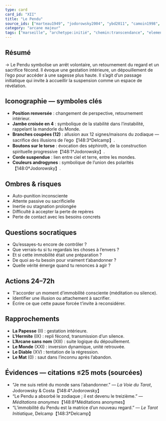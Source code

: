 ```yaml
---
type: card
card_id: "XII"
title: "Le Pendu"
source_ids: ["marteau1949", "jodorowsky2004", "ybd2011", "camoin1998", "delcamp1990", "nadolny2015", "jung1935", "meditations_anonymes"]
category: "arcane majeur"
tags: ["marseille", "archetype:initié", "chemin:transcendance", "element:eau"]
---
```


## Résumé
→ Le Pendu symbolise un arrêt volontaire, un retournement du regard et un sacrifice fécond. Il évoque une gestation intérieure, un dépouillement de l’ego pour accéder à une sagesse plus haute. Il s’agit d’un passage initiatique qui invite à accueillir la suspension comme un espace de révélation.

## Iconographie — symboles clés
- **Position renversée** : changement de perspective, retournement intérieur.
- **Jambe croisée en 4** : symbolique de la stabilité dans l’instabilité, rappelant la mandorle du Monde.
- **Branches coupées (12)** : allusion aux 12 signes/maisons du zodiaque — sacrifice des illusions de l’ego【148:3†Delcamp】.
- **Boutons sur le torse** : évocation des séphiroth, de la construction spirituelle progressive【148:1†Jodorowsky】.
- **Corde suspendue** : lien entre ciel et terre, entre les mondes.
- **Couleurs androgynes** : symbolique de l’union des polarités【148:0†Jodorowsky】.

## Ombres & risques
- Auto-punition inconsciente
- Attente passive ou sacrificielle
- Inertie ou stagnation prolongée
- Difficulté à accepter la perte de repères
- Perte de contact avec les besoins concrets

## Questions socratiques
- Qu’essayes-tu encore de contrôler ?
- Que verrais-tu si tu regardais les choses à l’envers ?
- Et si cette immobilité était une préparation ?
- De quoi as-tu besoin pour vraiment t’abandonner ?
- Quelle vérité émerge quand tu renonces à agir ?

## Actions 24–72h
- T’accorder un moment d’immobilité consciente (méditation ou silence).
- Identifier une illusion ou attachement à sacrifier.
- Écrire ce que cette pause forcée t’invite à reconsidérer.

## Rapprochements
- **La Papesse** (II) : gestation intérieure.
- **L’Hermite** (IX) : repli fécond, transmission d’un silence.
- **L’Arcane sans nom** (XIII) : suite logique du dépouillement.
- **Le Monde** (XXI) : inversion dynamique, unité retrouvée.
- **Le Diable** (XV) : tentation de la régression.
- **Le Mat** (0) : saut dans l’inconnu après l’abandon.

## Évidences — citations ≤25 mots (sourcées)
- “Je me suis retiré du monde sans l’abandonner.” — *La Voie du Tarot*, Jodorowsky & Costa【148:4†Jodorowsky】  
- “Le Pendu a absorbé le zodiaque ; il est devenu le treizième.” — *Méditations anonymes*【148:8†Méditations anonymes】  
- “L’immobilité du Pendu est la matrice d’un nouveau regard.” — *Le Tarot Initiatique*, Delcamp【148:3†Delcamp】

